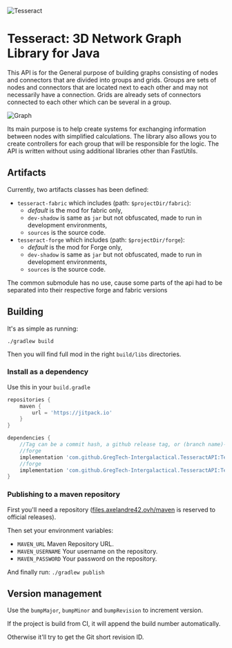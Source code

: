 ![Tesseract](https://nerdist.com/wp-content/uploads/2019/03/tumblr_o9pm5bI1Kc1sbtt2jo3_540.gif)

# Tesseract: 3D Network Graph Library for Java

This API is for the General purpose of building graphs consisting of nodes and connectors that are divided into groups and grids. 
Groups are sets of nodes and connectors that are located next to each other and may not necessarily have a connection. 
Grids are already sets of connectors connected to each other which can be several in a group. 

![Graph](https://www.mathworks.com/help/examples/matlab/win64/AdjustGraphPlotPropertiesExample_05.png)

Its main purpose is to help create systems for exchanging information between nodes with simplified calculations. 
The library also allows you to create controllers for each group that will be responsible for the logic. 
The API is written without using additional libraries other than FastUtils.

## Artifacts

Currently, two artifacts classes has been defined:
* `tesseract-fabric` which includes (path: `$projectDir/fabric`):
  * *default* is the mod for fabric only,
  * `dev-shadow` is same as `jar` but not obfuscated, made to run in development environments,
  * `sources` is the source code.
* `tesseract-forge` which includes (path: `$projectDir/forge`):
  * *default* is the mod for Forge only,
  * `dev-shadow` is same as `jar` but not obfuscated, made to run in development environments,
  * `sources` is the source code.

The common submodule has no use, cause some parts of the api had to be separated into their respective forge and fabric versions

## Building

It's as simple as running:
```
./gradlew build
```

Then you will find full mod in the right `build/libs` directories.

### Install as a dependency

Use this in your `build.gradle`
```groovy
repositories {
    maven {
        url = 'https://jitpack.io'
    }
}

dependencies {
    //Tag can be a commit hash, a github release tag, or (branch name)-SNAPSHOT
    //forge
    implementation 'com.github.GregTech-Intergalactical.TesseractAPI:TesseractAPI-forge:Tag'
    //forge
    implementation 'com.github.GregTech-Intergalactical.TesseractAPI:TesseractAPI-fabric:Tag'
}
```

### Publishing to a maven repository

First you'll need a repository ([files.axelandre42.ovh/maven](https://files.axelandre42.ovh/maven/) is reserved to official releases).

Then set your environment variables:
* `MAVEN_URL` Maven Repository URL.
* `MAVEN_USERNAME` Your username on the repository.
* `MAVEN_PASSWORD` Your password on the repository.

And finally run: `./gradlew publish`

## Version management

Use the `bumpMajor`, `bumpMinor` and `bumpRevision` to increment version.

If the project is build from CI, it will append the build number automatically.

Otherwise it'll try to get the Git short revision ID.
